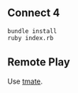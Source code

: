 ## Connect 4

~~~
bundle install
ruby index.rb
~~~

## Remote Play

Use [tmate](https://github.com/nviennot/tmate).
